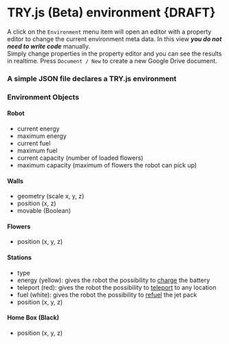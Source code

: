 # TRY.js (Beta) environment {DRAFT}

A click on the ```Environment``` menu item will open an editor with a property editor to change the current environment meta data. In this view ***you do not need to write code*** manually.  
Simply change properties in the property editor and you can see the results in realtime.
Press `Document / New` to create a new Google Drive document.  

### A simple JSON file declares a TRY.js environment


### Environment Objects

#### Robot
 - current energy
 - maximum energy
 - current fuel
 - maximum fuel
 - current capacity (number of loaded flowers)
 - maximum capacity (maximum of flowers the robot can pick up)

#### Walls
 - geometry (scale x, y, z)
 - position (x, z)
 - movable (Boolean)

#### Flowers
 - position (x, y, z)

#### Stations
 - type
  - energy (yellow): gives the robot the possibility to [charge](robot.MD#robotcharge) the battery
  - teleport (red): gives the robot the possibility to [teleport](robot.MD#robotteleport) to any location 
  - fuel (white): gives the robot the possibility to [refuel](robot.MD#robotrefuel) the jet pack
 - position (x, y, z)

 #### Home Box (Black)
 - position (x, y, z)